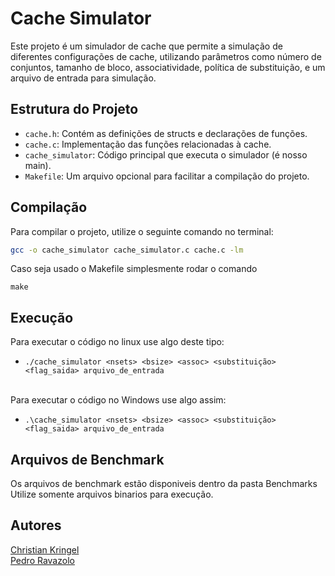# Cache Simulator

Este projeto é um simulador de cache que permite a simulação de diferentes configurações de cache, utilizando parâmetros como número de conjuntos, tamanho de bloco, associatividade, política de substituição, e um arquivo de entrada para simulação.

## Estrutura do Projeto

- `cache.h`: Contém as definições de structs e declarações de funções.
- `cache.c`: Implementação das funções relacionadas à cache.
- `cache_simulator`: Código principal que executa o simulador (é nosso main).
- `Makefile`: Um arquivo opcional para facilitar a compilação do projeto.

## Compilação

Para compilar o projeto, utilize o seguinte comando no terminal:

```bash
gcc -o cache_simulator cache_simulator.c cache.c -lm

```
Caso seja usado o Makefile simplesmente rodar o comando
```
make
```

## Execução

Para executar o código no linux use algo deste tipo:
- ```./cache_simulator <nsets> <bsize> <assoc> <substituição> <flag_saida> arquivo_de_entrada ``` 
  
<br>Para executar o código no Windows use algo assim:
- ```.\cache_simulator <nsets> <bsize> <assoc> <substituição> <flag_saida> arquivo_de_entrada ``` 

## Arquivos de Benchmark
Os arquivos de benchmark estão disponiveis dentro da pasta Benchmarks
<br> Utilize somente arquivos binarios para execução. 

## Autores 
<a href="https://github.com/ChristianKringel" target="_blank">Christian Kringel</a>
<br><a href="https://github.com/Ravazolo88" target="_blank">Pedro Ravazolo</a>
